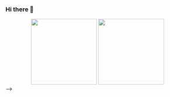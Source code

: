 ### Hi there 👋

<!--
<br>
<!-- GITHUB STATUS -->
<div align="center">
  <img height="180em" src="https://github-readme-stats.vercel.app/api?username=victorhaluch&show_icons=true&theme=dracula&include_all_commits=true&count_private=true"/>
  <img height="180em" src="https://github-readme-stats.vercel.app/api/top-langs/?username=victorhaluch&layout=compact&langs_count=10&theme=dracula"/>
  <!-- TEMAS: dark, radical, merko, gruvbox, tokyonight, onedark, cobalt, synthwave, highcontrast, dracula -->
</div>
-->
<!--
**victorhaluch/victorhaluch** is a ✨ _special_ ✨ repository because its `README.md` (this file) appears on your GitHub profile.

Here are some ideas to get you started:

- 🔭 I’m currently working on ...
- 🌱 I’m currently learning ...
- 👯 I’m looking to collaborate on ...
- 🤔 I’m looking for help with ...
- 💬 Ask me about ...
- 📫 How to reach me: ...
- 😄 Pronouns: ...
- ⚡ Fun fact: ...
-->
